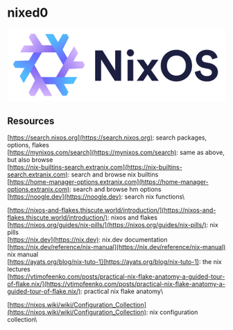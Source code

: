 # nixed0
![nixed0](assets/nixos_logo.png)

## Resources

[https://search.nixos.org](https://search.nixos.org): search packages, options, flakes\
[https://mynixos.com/search](https://mynixos.com/search): same as above, but also browse\
[https://nix-builtins-search.extranix.com](https://nix-builtins-search.extranix.com): search and browse nix builtins\
[https://home-manager-options.extranix.com](https://home-manager-options.extranix.com): search and browse hm options\
[https://noogle.dev](https://noogle.dev): search nix functions\

[https://nixos-and-flakes.thiscute.world/introduction/](https://nixos-and-flakes.thiscute.world/introduction/): nixos and flakes\
[https://nixos.org/guides/nix-pills/](https://nixos.org/guides/nix-pills/): nix pills\
[https://nix.dev](https://nix.dev): nix.dev documentation\
[https://nix.dev/reference/nix-manual](https://nix.dev/reference/nix-manual) nix manual\
[https://ayats.org/blog/nix-tuto-1](https://ayats.org/blog/nix-tuto-1): the nix lectures\
[https://vtimofeenko.com/posts/practical-nix-flake-anatomy-a-guided-tour-of-flake.nix/](https://vtimofeenko.com/posts/practical-nix-flake-anatomy-a-guided-tour-of-flake.nix/): practical nix flake anatomy\

[https://nixos.wiki/wiki/Configuration_Collection](https://nixos.wiki/wiki/Configuration_Collection): nix configuration collection\
